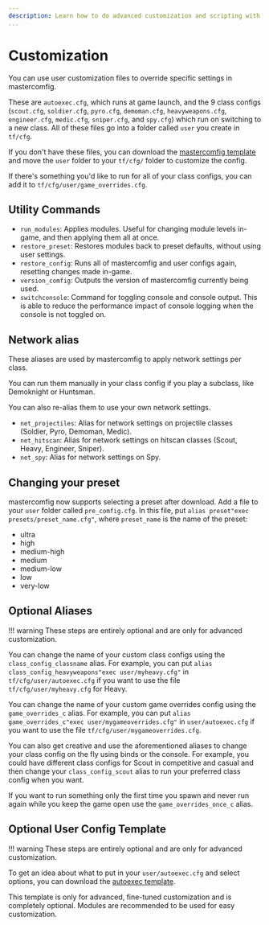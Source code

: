 ```yaml
---
description: Learn how to do advanced customization and scripting with mastercomfig.
...
```


# Customization

You can use user customization files to override specific settings in mastercomfig.

These are `autoexec.cfg`, which runs at game launch, and the 9 class configs
(`scout.cfg`, `soldier.cfg`, `pyro.cfg`, `demoman.cfg`, `heavyweapons.cfg`, `engineer.cfg`,
`medic.cfg`, `sniper.cfg`, and `spy.cfg`) which run on switching to a new class.
All of these files go into a folder called `user` you create in `tf/cfg`.

If you don't have these files, you can download the [mastercomfig template](https://github.com/mastercomfig/mastercomfig/releases/latest/download/template.zip) and move the `user` folder to your `tf/cfg/` folder to customize the config.

If there's something you'd like to run for all of your class configs, you can add it to `tf/cfg/user/game_overrides.cfg`.

## Utility Commands

* `run_modules`: Applies modules. Useful for changing module levels in-game, and then applying them all at once.
* `restore_preset`: Restores modules back to preset defaults, without using user settings.
* `restore_config`: Runs all of mastercomfig and user configs again, resetting changes made in-game.
* `version_comfig`: Outputs the version of mastercomfig currently being used.
* `switchconsole`: Command for toggling console and console output. This is able to reduce the performance impact of console logging when the console is not toggled on.

## Network alias

These aliases are used by mastercomfig to apply network settings per class.

You can run them manually in your class config if you play a subclass, like Demoknight or Huntsman.

You can also re-alias them to use your own network settings.

* `net_projectiles`: Alias for network settings on projectile classes (Soldier, Pyro, Demoman, Medic).
* `net_hitscan`: Alias for network settings on hitscan classes (Scout, Heavy, Engineer, Sniper).
* `net_spy`: Alias for network settings on Spy.

## Changing your preset

mastercomfig now supports selecting a preset after download. Add a file to your `user` folder called `pre_comfig.cfg`. In this file, put `alias preset"exec presets/preset_name.cfg"`, where `preset_name` is the name of the preset:

* ultra
* high
* medium-high
* medium
* medium-low
* low
* very-low

## Optional Aliases

!!! warning
    These steps are entirely optional and are only for advanced customization.

You can change the name of your custom class configs using the `class_config_classname` alias.
For example, you can put `alias class_config_heavyweapons"exec user/myheavy.cfg"` in `tf/cfg/user/autoexec.cfg` if you want to use the file `tf/cfg/user/myheavy.cfg` for Heavy.

You can change the name of your custom game overrides config using the `game_overrides_c` alias.
For example, you can put `alias game_overrides_c"exec user/mygameoverrides.cfg"` in `user/autoexec.cfg` if you want to use the file `tf/cfg/user/mygameoverrides.cfg`.

You can also get creative and use the aforementioned aliases to change your class config on the fly using binds or the console.
For example, you could have different class configs for Scout in competitive and casual and then change your `class_config_scout` alias to run your preferred class config when you want.

If you want to run something only the first time you spawn and never run again while you keep the game open use the `game_overrides_once_c` alias.

## Optional User Config Template

!!! warning
    These steps are entirely optional and are only for advanced customization.

To get an idea about what to put in your `user/autoexec.cfg` and select options,
you can download the [autoexec template](https://github.com/mastercomfig/mastercomfig/releases/latest/download/autoexec_template.cfg).

This template is only for advanced, fine-tuned customization and is completely optional. Modules are recommended to be used for easy customization.
